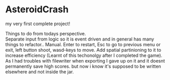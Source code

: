 # AsteroidCrash
my very first complete project!

Things to do from todays perspective. </br>
Separate input from logic so it is event driven and in general has many things to refactor..
Manual. Enter to restart, Esc to go to previous menu or exit, left button shoot, wasd-keys to move.
Add spatial partinioning to it to increase efficiency (Learnt of this techonolgy after I completed the game).
As I had troubles with filewriter when exporting I gave up on it and it doesnt permanently save high scores. but now i know it's supposed to be written elsewhere and not inside the jar.
